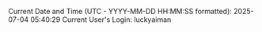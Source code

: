 Current Date and Time (UTC - YYYY-MM-DD HH:MM:SS formatted): 2025-07-04 05:40:29
Current User's Login: luckyaiman
